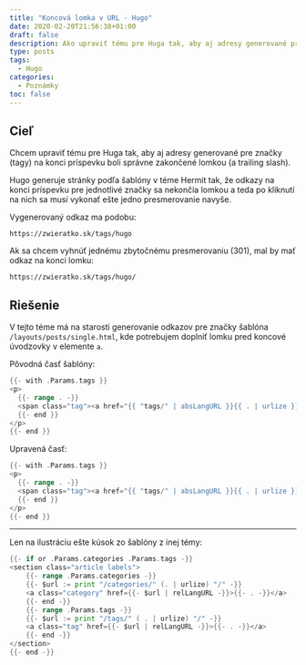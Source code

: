 ```yaml
---
title: "Koncová lomka v URL - Hugo"
date: 2020-02-20T21:56:38+01:00
draft: false
description: Ako upraviť tému pre Huga tak, aby aj adresy generované pre značky (tagy) na konci príspevku boli správne zakončené lomkou.
type: posts
tags:
  - Hugo
categories:
  - Poznámky
toc: false
---
```


## Cieľ

Chcem upraviť tému pre Huga tak, aby aj adresy generované pre značky (tagy) na konci príspevku boli správne zakončené lomkou (a trailing slash).

Hugo generuje stránky podľa šablóny v téme Hermit tak, že odkazy na konci príspevku pre jednotlivé značky sa nekončia lomkou a teda po kliknutí na nich sa musí vykonať ešte jedno presmerovanie navyše.

Vygenerovaný odkaz ma podobu:

`https://zwieratko.sk/tags/hugo`

Ak sa chcem vyhnúť jednému zbytočnému presmerovaniu (301), mal by mať odkaz na konci lomku:

`https://zwieratko.sk/tags/hugo/`

## Riešenie

V tejto téme má na starosti generovanie odkazov pre značky šablóna `/layouts/posts/single.html`, kde potrebujem doplniť lomku pred koncové úvodzovky v elemente `a`.

Pôvodná časť šablóny:

```go
{{- with .Params.tags }}
<p>
  {{- range . -}}
  <span class="tag"><a href="{{ "tags/" | absLangURL }}{{ . | urlize }}">{{.}}</a></span>
  {{- end }}
</p>
{{- end }}
```

Upravená časť:

```go
{{- with .Params.tags }}
<p>
  {{- range . -}}
  <span class="tag"><a href="{{ "tags/" | absLangURL }}{{ . | urlize }}/">{{.}}</a></span>
  {{- end }}
</p>
{{- end }}
```

---

Len na ilustráciu ešte kúsok zo šablóny z inej témy:
```go
{{- if or .Params.categories .Params.tags -}}
<section class="article labels">
    {{- range .Params.categories -}}
    {{- $url := print "/categories/" (. | urlize) "/" -}}
    <a class="category" href={{- $url | relLangURL -}}>{{- . -}}</a>
    {{- end -}}
    {{- range .Params.tags -}}
    {{- $url := print "/tags/" ( . | urlize) "/" -}}
    <a class="tag" href={{- $url | relLangURL -}}>{{- . -}}</a>
    {{- end -}}
</section>
{{- end -}}
```
